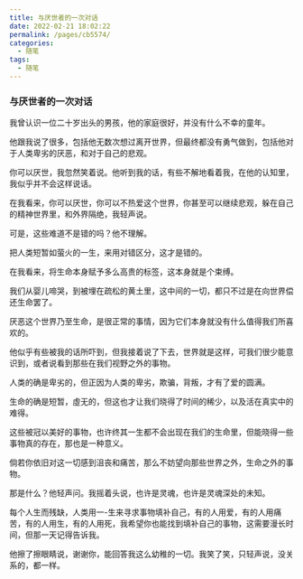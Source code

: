 ```yaml
---
title: 与厌世者的一次对话
date: 2022-02-21 18:02:22
permalink: /pages/cb5574/
categories:
  - 随笔
tags:
  - 随笔
---
```

### 与厌世者的一次对话

我曾认识一位二十岁出头的男孩，他的家庭很好，并没有什么不幸的童年。

他跟我说了很多，包括他无数次想过离开世界，但最终都没有勇气做到，包括他对于人类卑劣的厌恶，和对于自己的悲观。

你可以厌世，我忽然笑着说。他听到我的话，有些不解地看着我，在他的认知里，我似乎并不会这样说话。

在我看来，你可以厌世，你可以不热爱这个世界，你甚至可以继续悲观，躲在自己的精神世界里，和外界隔绝，我轻声说。

可是，这些难道不是错的吗？他不理解。

把人类短暂如萤火的一生，来用对错区分，这才是错的。

在我看来，将生命本身赋予多么高贵的标签，这本身就是个束缚。

我们从婴儿啼哭，到被埋在疏松的黄土里，这中间的一切，都只不过是在向世界偿还生命罢了。

厌恶这个世界乃至生命，是很正常的事情，因为它们本身就没有什么值得我们所喜欢的。

他似乎有些被我的话所吓到，但我接着说了下去，世界就是这样，可我们很少能意识到，或者说看到那些在我们视野之外的事物。

人类的确是卑劣的，但正因为人类的卑劣，欺骗，背叛，才有了爱的圆满。

生命的确是短暂，虛无的，但这也才让我们晓得了时间的稀少，以及活在真实中的难得。

这些被冠以美好的事物，也许终其一生都不会出现在我们的生命里，但能晓得一些事物真的存在，那也是一种意义。

倘若你依旧对这一切感到沮丧和痛苦，那么不妨望向那些世界之外，生命之外的事物。

那是什么？他轻声问。我摇着头说，也许是灵魂，也许是灵魂深处的未知。

每个人生而残缺，人类用一-生来寻求事物填补自己，有的人用爱，有的人用痛苦，有的人用生，有的人用死，我希望你也能找到填补自己的事物，这需要漫长时间，但那一天记得告诉我。

他擦了擦眼睛说，谢谢你，能回答我这么幼稚的一切。我笑了笑，只轻声说，没关系的，都一样。